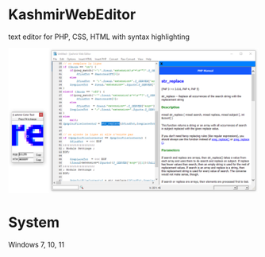 # KashmirWebEditor
text editor for PHP, CSS, HTML with syntax highlighting

![Screen shot](shot1.png)

# System
Windows 7, 10, 11
